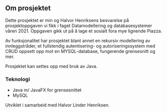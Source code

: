 ## Om prosjektet

Dette prosjektet er min og Halvor Henriksens besvarelse på prosjektoppgaven vi fikk i faget Datamodellering og databasesystemer våren 2021. Oppgaven gikk ut på å lage et sosialt fora mye lignende Piazza. 

Av funksjonalitet har prosjektet blant annet en rekursiv modellering av innleggstråder, et fullstendig autentisering- og autoriseringssystem med CRUD oppsett opp mot en MYSQL-database, fungerende grensesnitt og mer. 

Prosjektet kan settes opp med bruk av Java.

### Teknologi

 - Java m/ JavaFX for grensesnittet
 - MySQL

Utviklet i samarbeid med Halvor Linder Henriksen.
